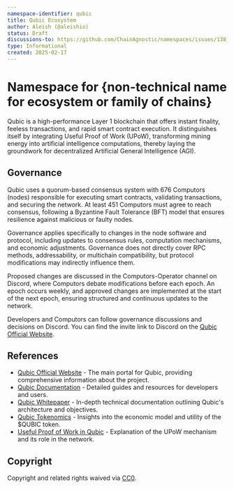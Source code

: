 ```yaml
---
namespace-identifier: qubic
title: Qubic Ecosystem
author: Aleish (@aleishio)
status: Draft
discussions-to: https://github.com/ChainAgnostic/namespaces/issues/138
type: Informational
created: 2025-02-17
---
```


# Namespace for {non-technical name for ecosystem or family of chains}

Qubic is a high-performance Layer 1 blockchain that offers instant finality, feeless transactions, and rapid smart contract execution.
It distinguishes itself by integrating Useful Proof of Work (UPoW), transforming mining energy into artificial intelligence computations, thereby laying the groundwork for decentralized Artificial General Intelligence (AGI).

## Governance

Qubic uses a quorum-based consensus system with 676 Computors (nodes) responsible for executing smart contracts, validating transactions, and securing the network. At least 451 Computors must agree to reach consensus, following a Byzantine Fault Tolerance (BFT) model that ensures resilience against malicious or faulty nodes.

Governance applies specifically to changes in the node software and protocol, including updates to consensus rules, computation mechanisms, and economic adjustments. Governance does not directly cover RPC methods, addressability, or multichain compatibility, but protocol modifications may indirectly influence them.

Proposed changes are discussed in the Computors-Operator channel on Discord, where Computors debate modifications before each epoch. An epoch occurs weekly, and approved changes are implemented at the start of the next epoch, ensuring structured and continuous updates to the network.

Developers and Computors can follow governance discussions and decisions on Discord. You can find the invite link to Discord on the [Qubic Official Website][1].

## References

- [Qubic Official Website][1] - The main portal for Qubic, providing comprehensive information about the project.
- [Qubic Documentation][2] - Detailed guides and resources for developers and users.
- [Qubic Whitepaper][3] - In-depth technical documentation outlining Qubic's architecture and objectives.
- [Qubic Tokenomics][4] - Insights into the economic model and utility of the $QUBIC token.
- [Useful Proof of Work in Qubic][5] - Explanation of the UPoW mechanism and its role in the network.

[1]: https://qubic.org
[2]: https://docs.qubic.org
[3]: https://whitepaper.qubic.org
[4]: https://docs.qubic.org/learn/tokenomics/
[5]: https://docs.qubic.org/learn/upow/


## Copyright

Copyright and related rights waived via [CC0](https://creativecommons.org/publicdomain/zero/1.0/).
